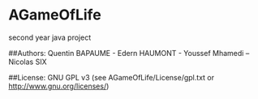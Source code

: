 # AGameOfLife
second year java project

##Authors:
Quentin BAPAUME - Edern HAUMONT - Youssef Mhamedi – Nicolas SIX

##License:
GNU GPL v3 (see AGameOfLife/License/gpl.txt or http://www.gnu.org/licenses/)
